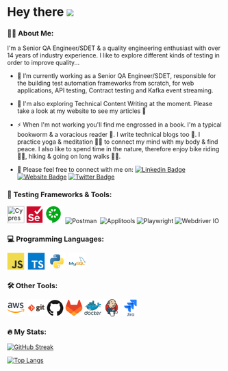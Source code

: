 <h1>
  Hey there
  <img src="https://media.giphy.com/media/hvRJCLFzcasrR4ia7z/giphy.gif" width="30px"/>
</h1>

### :woman_technologist: About Me:

I'm a Senior QA Engineer/SDET & a quality engineering enthusiast with over 14 years of industry experience. I like to explore different kinds of testing in order to improve quality...

- :telescope: I’m currently working as a Senior QA Engineer/SDET, responsible for the building test automation frameworks from scratch, for web applications, API testing, Contract testing and Kafka event streaming.

- :seedling: I'm also exploring Technical Content Writing at the moment. Please take a look at my website to see my articles 🙂

- :zap: When I'm not working you'll find me engrossed in a book. I'm a typical bookworm & a voracious reader 📖. I write technical blogs too 📝. I practice yoga & meditation 🧘‍♀️ to connect my mind with my body & find peace. I also like to spend time in the nature, therefore enjoy bike riding 🚴‍♀️, hiking & going on long walks 🚶‍♀️.

- :speech_balloon: Please feel free to connect with me on: [![Linkedin Badge](https://img.shields.io/badge/LinkedIn-blue?style=for-the-badge&logo=linkedin&logoColor=white)](https://www.linkedin.com/in/lakshmi-a-nandakumar/) [![Website Badge](https://img.shields.io/badge/Website-black?style=for-the-badge&logo=medium&logoColor=white)](https://medium.com/@lakshmi.a.nandakumar) [![Twitter Badge](https://img.shields.io/badge/Twitter-blue?style=for-the-badge&logo=twitter&logoColor=white)](https://twitter.com/testeratheart) 

### :lady_beetle: Testing Frameworks & Tools:
<div>
  <img src="https://github.com/simple-icons/simple-icons/blob/develop/icons/cypress.svg" title="Cypress" **alt="Cypress" width="40" height="40"/>
  <img src="https://github.com/devicons/devicon/blob/master/icons/selenium/selenium-original.svg" title="Selenium" **alt="Selenium" width="40" height="40"/>
  <img src="https://github.com/devicons/devicon/blob/master/icons/cucumber/cucumber-plain.svg" title="Cucumber" alt="Cucumber" width="40" height="40"/>&nbsp;
  <img src="https://icomoon.io/iconsabf18a1/4/617.svg" title="Postman" alt="Postman" width="40" height="40"/>&nbsp;
  <img src="https://github.com/lakshminandakumar/lakshminandakumar/assets/24980790/70305e18-295b-4cd9-a3c4-3353289683b3" title="Applitools" alt="Applitools" width="40" height="40"/>
  <img src="https://github.com/lakshminandakumar/lakshminandakumar/assets/24980790/35f9b0f0-e4fb-45d4-87be-c4470146858a" title="Playwright" alt="Playwright" width="50" height="40"/>
  <img src="https://github.com/lakshminandakumar/lakshminandakumar/assets/24980790/9683da4e-a54f-4e41-bd1b-4d70f7075d31" title="Webdriver IO" alt="Webdriver IO" width="50" height="40"/>
</div>

### :computer: Programming Languages:

<div> 
  <img src="https://github.com/devicons/devicon/blob/master/icons/javascript/javascript-original.svg" title="JavaScript" alt="JavaScript" width="40" height="40"/>&nbsp;
  <img src="https://github.com/devicons/devicon/blob/master/icons/typescript/typescript-original.svg" title="TypeScript" alt="TypeScript" width="40" height="40"/>&nbsp;
  <img src="https://github.com/devicons/devicon/blob/master/icons/python/python-original.svg" title="Python" alt="Python" width="40" height="40"/>&nbsp;
  <img src="https://github.com/devicons/devicon/blob/master/icons/mysql/mysql-original-wordmark.svg" title="MySQL"  alt="MySQL" width="40" height="40"/>&nbsp;
</div>

### :hammer_and_wrench: Other Tools: 
<div>
  <img src="https://github.com/devicons/devicon/blob/master/icons/amazonwebservices/amazonwebservices-original-wordmark.svg" title="AWS" alt="AWS" width="40" height="40"/>&nbsp;
  <img src="https://github.com/devicons/devicon/blob/master/icons/git/git-original-wordmark.svg" title="Git" **alt="Git" width="40" height="40"/>
  <img src="https://github.com/devicons/devicon/blob/master/icons/github/github-original.svg" title="GitHub" **alt="GitHub" width="40" height="40"/>
  <img src="https://github.com/devicons/devicon/blob/master/icons/gitlab/gitlab-original.svg" title="GitLab" **alt="GitLab" width="40" height="40"/>
  <img src="https://github.com/devicons/devicon/blob/master/icons/docker/docker-original-wordmark.svg" title="Docker" **alt="Docker" width="40" height="40"/>
  <img src="https://github.com/devicons/devicon/blob/master/icons/jenkins/jenkins-original.svg" title="Jenkins" **alt="Jenkins" width="40" height="40"/>
  <img src="https://github.com/devicons/devicon/blob/master/icons/jira/jira-original-wordmark.svg" title="Jira" **alt="Jira" width="40" height="40"/>
</div>

### :fire: My Stats:

[![GitHub Streak](http://github-readme-streak-stats.herokuapp.com?user=lakshminandakumar&theme=rose&background=1c00ff00&border=000000&stroke=000000)](https://git.io/streak-stats)

[![Top Langs](https://github-readme-stats.vercel.app/api/top-langs/?username=lakshminandakumar&theme=shadow_red&background=ffffff)](https://github.com/anuraghazra/github-readme-stats)

<!-- ### :writing_hand: Blog Posts: -->

<!-- BLOG-POST-LIST:START -->
<!-- BLOG-POST-LIST:END -->




